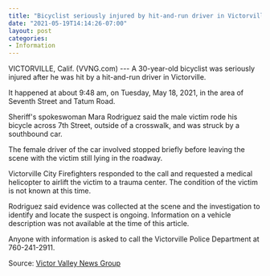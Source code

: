 ```yaml
---
title: "Bicyclist seriously injured by hit-and-run driver in Victorville"
date: "2021-05-19T14:14:26-07:00"
layout: post
categories:
- Information
---
```


VICTORVILLE, Calif. (VVNG.com) --- A 30-year-old bicyclist was seriously injured after he was hit by a hit-and-run driver in Victorville.

It happened at about 9:48 am, on Tuesday, May 18, 2021, in the area of Seventh Street and Tatum Road.

Sheriff's spokeswoman Mara Rodriguez said the male victim rode his bicycle across 7th Street, outside of a crosswalk, and was struck by a southbound car.

The female driver of the car involved stopped briefly before leaving the scene with the victim still lying in the roadway.

Victorville City Firefighters responded to the call and requested a medical helicopter to airlift the victim to a trauma center. The condition of the victim is not known at this time.

Rodriguez said evidence was collected at the scene and the investigation to identify and locate the suspect is ongoing. Information on a vehicle description was not available at the time of this article.

Anyone with information is asked to call the Victorville Police Department at 760-241-2911.

Source: [Victor Valley News Group](https://www.vvng.com/bicyclist-seriously-injured-by-hit-and-run-driver-in-victorville/?utm_source=VVNG+Newsletter&utm_campaign=85993daff5-RSS_EMAIL_CAMPAIGN&utm_medium=email&utm_term=0_f396826d4a-85993daff5-167415565&ct=t(RSS_EMAIL_CAMPAIGN))
